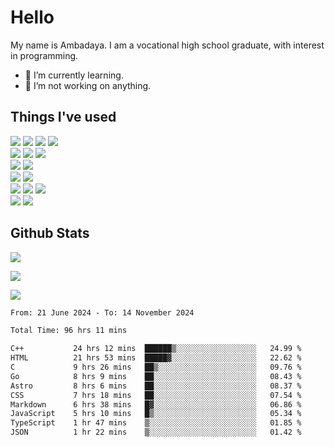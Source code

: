 # Hello

My name is Ambadaya. I am a vocational high school graduate, with interest in programming.

- 🌱 I’m currently learning.
- 🔭 I’m not working on anything.

## Things I've used
<p>
  <img src="https://img.shields.io/badge/HTML5-E34F26?style=for-the-badge&logo=html5&logoColor=white" />
  <img src="https://img.shields.io/badge/CSS-1572B6?style=for-the-badge&logo=css3&logoColor=white" />
  <img src="https://img.shields.io/badge/JavaScript-323330?style=for-the-badge&logo=javascript&logoColor=F7DF1E" />
  <img src="https://img.shields.io/badge/C%23-5C2D91?style=for-the-badge&logo=csharp&logoColor=white" />
  <br />
  <img src="https://img.shields.io/badge/Express%20js-000000?style=for-the-badge&logo=express&logoColor=white" />
  <img src="https://img.shields.io/badge/Jest-C21325?style=for-the-badge&logo=jest&logoColor=white" />
  <img src="https://img.shields.io/badge/React-61DAFB?logo=react&logoColor=000&style=for-the-badge">
  <br />
  <img src="https://img.shields.io/badge/Sass-CC6699?style=for-the-badge&logo=sass&logoColor=white" />
  <img src="https://img.shields.io/badge/Tailwind%20CSS-06B6D4?logo=tailwindcss&logoColor=fff&style=for-the-badge" />
  <br />
  <img src="https://img.shields.io/badge/SQL%20Server-CC2927?style=for-the-badge&logo=microsoft%20sql%20server&logoColor=white" />
  <img src="https://img.shields.io/badge/Apache-D22128?style=for-the-badge&logo=Apache&logoColor=white" />
  <br />
  <img src="https://img.shields.io/badge/Node%20js-339933?style=for-the-badge&logo=nodedotjs&logoColor=white" />
  <img src="https://img.shields.io/badge/pnpm-yellow?style=for-the-badge&logo=pnpm&logoColor=white" />
  <img src="https://img.shields.io/badge/GIT-E44C30?style=for-the-badge&logo=git&logoColor=white" />
  <br />
  <img src="https://img.shields.io/badge/VSCode-0078D4?style=for-the-badge&logo=visual%20studio%20code&logoColor=white" />
  <img src="https://img.shields.io/badge/Visual_Studio-5C2D91?style=for-the-badge&logo=visual%20studio&logoColor=white" />
</p>

## Github Stats
![](https://komarev.com/ghpvc/?username=vorkey&color=41B883&style=for-the-badge)

![](https://github-readme-stats.vercel.app/api?username=vorkey&show_icons=true&theme=vue-dark&include_all_commits=true&count_private=true)

![](https://github-readme-stats.vercel.app/api/top-langs/?username=vorkey&theme=vue-dark&count_private=true&langs_count=6&size_weight=0.75&count_weight=0.25&layout=compact)

<!-- 
- 👯 I’m looking to collaborate on ... 
- 🤔 I’m looking for help with ...
- 💬 Ask me about ...
- 📫 How to reach me: ...
- 😄 Pronouns: ...
- ⚡ Fun fact: ... -->

<!--START_SECTION:waka-->

```txt
From: 21 June 2024 - To: 14 November 2024

Total Time: 96 hrs 11 mins

C++           24 hrs 12 mins  ██████▒░░░░░░░░░░░░░░░░░░   24.99 %
HTML          21 hrs 53 mins  █████▓░░░░░░░░░░░░░░░░░░░   22.62 %
C             9 hrs 26 mins   ██▒░░░░░░░░░░░░░░░░░░░░░░   09.76 %
Go            8 hrs 9 mins    ██░░░░░░░░░░░░░░░░░░░░░░░   08.43 %
Astro         8 hrs 6 mins    ██░░░░░░░░░░░░░░░░░░░░░░░   08.37 %
CSS           7 hrs 18 mins   ██░░░░░░░░░░░░░░░░░░░░░░░   07.54 %
Markdown      6 hrs 38 mins   █▓░░░░░░░░░░░░░░░░░░░░░░░   06.86 %
JavaScript    5 hrs 10 mins   █▒░░░░░░░░░░░░░░░░░░░░░░░   05.34 %
TypeScript    1 hr 47 mins    ▒░░░░░░░░░░░░░░░░░░░░░░░░   01.85 %
JSON          1 hr 22 mins    ▒░░░░░░░░░░░░░░░░░░░░░░░░   01.42 %
```

<!--END_SECTION:waka-->
